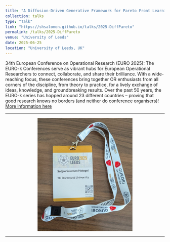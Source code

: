 ```yaml
---
title: "A Diffusion-Driven Generative Framework for Pareto Front Learning"
collection: talks
type: "Talk"
link: "https://shsalomon.github.io/talks/2025-DiffPareto"
permalink: /talks/2025-DiffPareto
venue: "University of Leeds"
date: 2025-06-25
location: "University of Leeds, UK"
---
```


34th European Conference on Operational Research (EURO 2025): 
The EURO-k Conferences serve as vibrant hubs for European Operational Researchers to connect, collaborate, and share their brilliance. With a wide-reaching focus, these conferences bring together OR enthusiasts from all corners of the discipline, from theory to practice, for a lively exchange of ideas, knowledge, and groundbreaking results. Over the past 50 years, the EURO-k series has hopped around 23 different countries – proving that good research knows no borders (and neither do conference organisers)!
[More information here](https://euro2025leeds.uk/)

___

<p align="center">
  <img src="/images/badge_euro.jpeg" alt="QR code" width="300">
</p>

___

